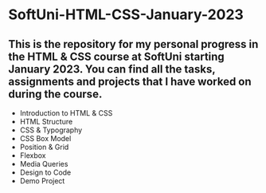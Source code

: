 # SoftUni-HTML-CSS-January-2023
## This is the repository for my personal progress in the HTML &amp; CSS course at SoftUni starting January 2023. You can find all the tasks, assignments and projects that I have worked on during the course.

- Introduction to HTML & CSS
- HTML Structure
- CSS & Typography
- CSS Box Model
- Position & Grid
- Flexbox
- Media Queries
- Design to Code
- Demo Project

